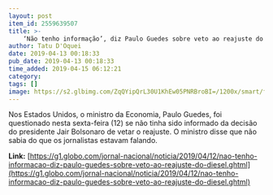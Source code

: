 ```yaml
---
layout: post
item_id: 2559639507
title: >-
    ‘Não tenho informação’, diz Paulo Guedes sobre veto ao reajuste do diesel
author: Tatu D'Oquei
date: 2019-04-13 00:18:33
pub_date: 2019-04-13 00:18:33
time_added: 2019-04-15 06:12:21
category: 
tags: []
image: https://s2.glbimg.com/ZqQYipQrL30U1KhEw05PNRBroBI=/1200x/smart/filters:cover():strip_icc()/s01.video.glbimg.com/x720/7537508.jpg
---
```


Nos Estados Unidos, o ministro da Economia, Paulo Guedes, foi questionado nesta sexta-feira (12) se não tinha sido informado da decisão do presidente Jair Bolsonaro de vetar o reajuste. O ministro disse que não sabia do que os jornalistas estavam falando.

**Link:** [https://g1.globo.com/jornal-nacional/noticia/2019/04/12/nao-tenho-informacao-diz-paulo-guedes-sobre-veto-ao-reajuste-do-diesel.ghtml](https://g1.globo.com/jornal-nacional/noticia/2019/04/12/nao-tenho-informacao-diz-paulo-guedes-sobre-veto-ao-reajuste-do-diesel.ghtml)

